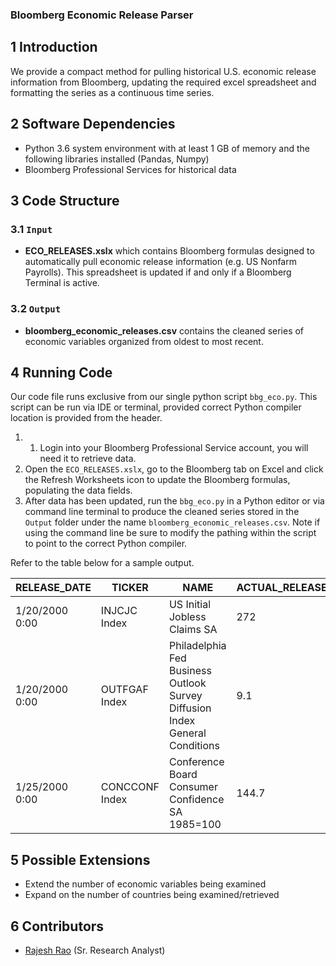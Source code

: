 ### Bloomberg Economic Release Parser

## 1	Introduction
We provide a compact method for pulling historical U.S. economic release information from Bloomberg, updating the required excel spreadsheet and formatting the series as a continuous time series.

## 2	Software Dependencies
* Python 3.6 system environment with at least 1 GB of memory and the following libraries installed (Pandas, Numpy)
*	Bloomberg Professional Services for historical data

## 3	Code Structure

### 3.1 	`Input`
* **ECO_RELEASES.xslx** which contains Bloomberg formulas designed to automatically pull economic release information (e.g. US Nonfarm Payrolls). This spreadsheet is updated if and only if a Bloomberg Terminal is active.      

### 3.2 	`Output`
* **bloomberg_economic_releases.csv** contains the cleaned series of economic variables organized from oldest to most recent.

## 4	Running Code

Our code file runs exclusive from our single python script `bbg_eco.py`. This script can be run via IDE or terminal, provided correct Python compiler location is provided from the header.  

1. 1.	Login into your Bloomberg Professional Service account, you will need it to retrieve data.
2. Open the `ECO_RELEASES.xslx`, go to the Bloomberg tab on Excel and click the Refresh Worksheets icon to update the Bloomberg formulas, populating the data fields. 
3. After data has been updated, run the `bbg_eco.py` in a Python editor or via command line terminal to produce the cleaned series stored in the `Output` folder under the name `bloomberg_economic_releases.csv`. Note if using the command line be sure to modify the pathing within the script to point to the correct Python compiler.  

Refer to the table below for a sample output.

| RELEASE_DATE   | TICKER         | NAME                                                                        | ACTUAL_RELEASE | ECO_RELEASE_DT | BN_SURVEY_MEDIAN | BN_SURVEY_AVERAGE | BN_SURVEY_HIGH | BN_SURVEY_LOW | FORECAST_STANDARD_DEVIATION | BN_SURVEY_NUMBER_OBSERVATIONS | RELEVANCE_VALUE | SURPRISES | ZSCORE       |
|----------------|----------------|-----------------------------------------------------------------------------|----------------|----------------|------------------|-------------------|----------------|---------------|-----------------------------|-------------------------------|-----------------|-----------|--------------|
| 1/20/2000 0:00 | INJCJC Index   | US Initial Jobless Claims SA                                                | 272            | 20000120       | 295              | 293.6             | 310            | 284           | 6                           | 23                            | 97.6378         | -23       | -3.833333333 |
| 1/20/2000 0:00 | OUTFGAF Index  | Philadelphia Fed Business Outlook Survey Diffusion Index General Conditions | 9.1            | 20000120       | 12               | 11.73             | 18             | 4.2           | 3.2                         | 28                            | 77.4803         | -2.9      | -0.90625     |
| 1/25/2000 0:00 | CONCCONF Index | Conference Board Consumer Confidence SA 1985=100                            | 144.7          | 20000125       | 142.5            | 142.13            | 147            | 138           | 1.8                         | 35                            | 93.7008         | 2.2       | 1.222222222  |

## 5	Possible Extensions
* Extend the number of economic variables being examined
* Expand on the number of countries being examined/retrieved 

## 6	Contributors
* [Rajesh Rao](https://github.com/raj-rao-rr) (Sr. Research Analyst)  
